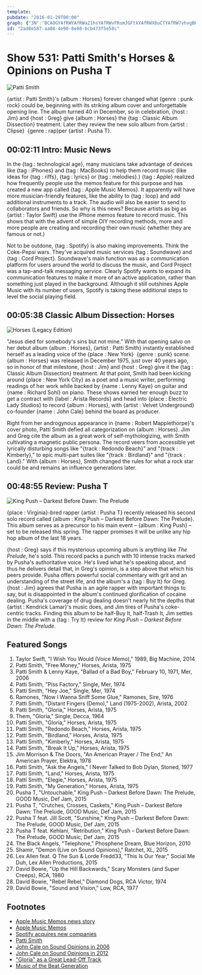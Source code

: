 ```yaml
---
template: 
pubdate: "2016-01-29T00:00"
graph: {"3N":"BCAOGYAfRWYAfRWa21hsYAfRWvFRumJGFtkYAfRWX8uCTYAfRW7vhvgBHR3D7vhvgBEIlF","9E":"","29J":"ali8wmvgYkdhnxemvgYk97qipmvgYk97qipBHm1GX6cfddhnxe"}
id: "2ad8e587-aa08-4e90-8e60-bcb473f5e58c"
---
```






# Show 531: Patti Smith's Horses & Opinions on Pusha T

![Patti Smith](https://static.soundopinions.org/images/2016/pattismith_web.jpg)

{artist : Patti Smith}'s {album : Horses} forever changed what {genre : punk rock} could be, beginning with its striking album cover and unforgettable opening line. The album turned 40 in December, so in celebration, {host : Jim} and {host : Greg} give {album : Horses} the {tag : Classic Album Dissection} treatment. Later they review the new solo album from {artist : Clipse}  {genre : rap}per {artist : Pusha T}.



## 00:02:11 Intro: Music News

In the {tag : technological age}, many musicians take advantage of devices like {tag : iPhones} and {tag : MacBooks} to help them record music (like ideas for {tag : riffs}, {tag : lyrics} or {tag : melodies}.) {tag : Apple} realized how frequently people use the memos feature for this purpose and has created a new app called {tag : Apple Music Memos}. It apparently will have more musician-friendly features, like the ability to {tag : loop} and add additional instruments to a track. The audio will also be easier to send to collaborators and friends. So why is this news? Because artists as big as {artist : Taylor Swift} use the iPhone memos feature to record music. This shows that with the advent of simple DIY recording methods, more and more people are creating and recording their own music (whether they are famous or not.)

Not to be outdone, {tag : Spotify} is also making improvements. Think the Coke-Pepsi wars. They've acquired music services {tag : Soundwave} and {tag : Cord Project}. Soundwave's main function was as a communication platform for users around the world to discuss the music, and Cord Project was a tap-and-talk messaging service. Clearly Spotify wants to expand its communication features to make it more of an active application, rather than something just played in the background. Although it still outshines Apple Music with its number of users, Spotify is taking these additional steps to level the social playing field.



## 00:05:38 Classic Album Dissection: Horses

![Horses (Legacy Edition)](https://static.soundopinions.org/assets/531/9E0.jpg)

"Jesus died for somebody's sins but not mine." With that opening salvo on her debut album {album : Horses}, {artist : Patti Smith} instantly established herself as a leading voice of the {place : New York}  {genre : punk} scene. {album : Horses} was released in December 1975, just over 40 years ago, so in honor of that milestone, {host : Jim} and {host : Greg} give it the {tag : Classic Album Dissection} treatment. At that point, Smith had been kicking around {place : New York City} as a poet and a music writer, performing readings of her work while backed by {name : Lenny Kaye} on guitar and {name : Richard Sohl} on piano. These shows earned her enough buzz to get a contract with {label : Arista Records} and head into {place : Electric Lady Studios} to record {album : Horses}, with {artist : Velvet Underground} co-founder {name : John Cale} behind the board as producer.

Right from her androgynous appearance in {name : Robert Mapplethorpe}'s cover photo, Patti Smith defied all categorization on {album : Horses}. Jim and Greg cite the album as a great work of self-mythologizing, with Smith cultivating a magnetic public persona. The record veers from accessible yet lyrically disturbing songs like "{track : Redondo Beach}" and "{track : Kimberly}," to epic multi-part suites like "{track : Birdland}" and "{track : Land}." With {album : Horses}, Smith changed the rules for what a rock star could be and remains an influence generations later.



## 00:48:55 Review: Pusha T

![King Push – Darkest Before Dawn: The Prelude](https://static.soundopinions.org/assets/531/29J0.jpg)

{place : Virginia}-bred rapper {artist : Pusha T} recently released his second solo record called {album : King Push – Darkest Before Dawn: The Prelude}. This album serves as a precursor to his main event – {album : King Push} – set to be released this spring. The rapper promises it will be unlike any hip hop album of the last 18 years.

{host : Greg} says if this mysterious upcoming album is anything like *The Prelude*, he's sold. This record packs a punch with 10 intense tracks marked by Pusha's authoritative voice. He's lived what he's speaking about, and thus he delivers detail that, in Greg's opinion, is a step above that which his peers provide. Pusha offers powerful social commentary with grit and an understanding of the street life, and the album's a {tag : Buy It} for Greg. {host : Jim} agrees that Pusha is an agile rapper with important things to say, but is disappointed in the album's continued glorification of cocaine dealing. Pusha's coverage of drug dealing doesn't nearly hit the depths that {artist : Kendrick Lamar}'s music does, and Jim tires of Pusha's coke-centric tracks. Finding this album to be half-Buy It, half-Trash It, Jim settles in the middle with a {tag : Try It} review for *King Push – Darkest Before Dawn: The Prelude*.



## Featured Songs

1. Taylor Swift, "I Wish You Would (Voice Memo)," 1989, Big Machine, 2014
2. Patti Smith, "Free Money," Horses, Arista, 1975
3. Patti Smith & Lenny Kaye, "Ballad of a Bad Boy," February 10, 1971, Mer, 2006
4. Patti Smith, "Piss Factory," Single, Mer, 1974
5. Patti Smith, "Hey Joe," Single, Mer, 1974
6. Ramones, "Now I Wanna Sniff Some Glue," Ramones, Sire, 1976
7. Patti Smith, "Distant Fingers (Demo)," Land (1975-2002), Arista, 2002
8. Patti Smith, "Gloria," Horses, Arista, 1975
9. Them, "Gloria," Single, Decca, 1964
10. Patti Smith, "Gloria," Horses, Arista, 1975
11. Patti Smith, "Redondo Beach," Horses, Arista, 1975
12. Patti Smith, "Birdland," Horses, Arista, 1975
13. Patti Smith, "Kimberly," Horses, Arista, 1975
14. Patti Smith, "Break It Up," Horses, Arista, 1975
15. Jim Morrison & The Doors, "An American Prayer / The End," An American Prayer, Elektra, 1978
16. Patti Smith, "Ask the Angels," I Never Talked to Bob Dylan, Stoned, 1977
17. Patti Smith, "Land," Horses, Arista, 1975
18. Patti Smith, "Elegie," Horses, Arista, 1975
19. Patti Smith, "My Generation," Horses, Arista, 1975
20. Pusha T, "Untouchable," King Push – Darkest Before Dawn: The Prelude, GOOD Music, Def Jam, 2015
21. Pusha T, "Crutches, Crosses, Caskets," King Push – Darkest Before Dawn: The Prelude, GOOD Music, Def Jam, 2015
22. Pusha T feat. Jill Scott, "Sunshine," King Push – Darkest Before Dawn: The Prelude, GOOD Music, Def Jam, 2015
23. Pusha T feat. Kehlani, "Retribution," King Push – Darkest Before Dawn: The Prelude, GOOD Music, Def Jam, 2015
24. The Black Angels, "Telephone," Phosphene Dream, Blue Horizon, 2010
25. Shamir, "Demon (Live on Sound Opinions)," Ratchet, XL, 2015
26. Lex Allen feat. Q The Sun & Lorde Fredd33, "This Is Our Year," Social Me Duh, Lex Allen Productions, 2015
27. David Bowie, "Up the Hill Backwards," Scary Monsters (and Super Creeps), RCA, 1980
28. David Bowie, "Rebel Rebel," Diamond Dogs, RCA Victor, 1974
29. David Bowie, "Sound and Vision," Low, RCA, 1977



## Footnotes

- [Apple Music Memos news story](http://www.wired.com/2016/01/apple-music-memos-garageband/)
- [Apple Music Memos](http://www.apple.com/music-memos/)
- [Spotify acquires new companies](http://www.pastemagazine.com/articles/2016/01/spotify-acquires-two-companies-looks-to-alter-user.html)
- [Patti Smith](http://www.pattismith.net/)
- [John Cale on Sound Opinions in 2006](/show/1)
- [John Cale on Sound Opinions in 2012](/show/363)
- ["Gloria" as a Great Lead-Off Track](/show/92)
- [Music of the Beat Generation](/show/398)